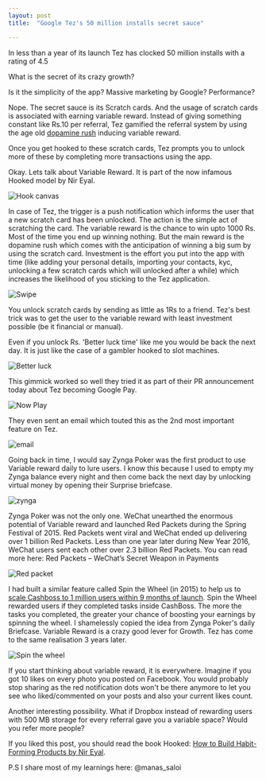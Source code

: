 ```yaml
---
layout: post
title:  "Google Tez's 50 million installs secret sauce"

---
```


In less than a year of its launch Tez has clocked 50 million installs with a rating of 4.5

What is the secret of its crazy growth?

Is it the simplicity of the app? Massive marketing by Google? Performance?

Nope. The secret sauce is its Scratch cards. And the usage of scratch cards is associated with earning variable reward. Instead of giving something constant like Rs.10 per referral, Tez gamified the referral system by using the age old [dopamine rush](http://www.consultantsmind.com/2014/12/22/happiness-chemicals/) inducing variable reward.

Once you get hooked to these scratch cards, Tez prompts you to unlock more of these by completing more transactions using the app.

Okay. Lets talk about Variable Reward. It is part of the now infamous Hooked model by Nir Eyal.

![Hook canvas](https://media-exp1.licdn.com/dms/image/C5112AQEBJsYRc4Qybg/article-inline_image-shrink_1500_2232/0?e=1590624000&v=beta&t=N2SDXh1VmSnxb2QM9oUKE1SMcpiZRYeZYG-CeawROvI)

In case of Tez, the trigger is a push notification which informs the user that a new scratch card has been unlocked. The action is the simple act of scratching the card. The variable reward is the chance to win upto 1000 Rs. Most of the time you end up winning nothing. But the main reward is the dopamine rush which comes with the anticipation of winning a big sum by using the scratch card. Investment is the effort you put into the app with time (like adding your personal details, importing your contacts, kyc, unlocking a few scratch cards which will unlocked after a while) which increases the likelihood of you sticking to the Tez application.

![Swipe](https://media-exp1.licdn.com/dms/image/C5112AQEsVQXoKRRZ7A/article-inline_image-shrink_1500_2232/0?e=1590624000&v=beta&t=xw0RjG95Mu_dT31aQL_PssSirkVJE-uJ3k3t9Cizp_M)


You unlock scratch cards by sending as little as 1Rs to a friend. Tez's best trick was to get the user to the variable reward with least investment possible (be it financial or manual).


Even if you unlock Rs. 'Better luck time' like me you would be back the next day. It is just like the case of a gambler hooked to slot machines.

![Better luck](https://media-exp1.licdn.com/dms/image/C5112AQGz88w0kUHnZw/article-inline_image-shrink_1500_2232/0?e=1590624000&v=beta&t=dO2uQ9CHL2VFunSDtYut6eDOjcxCT7xjHPQbpxvUJJU)

This gimmick worked so well they tried it as part of their PR announcement today about Tez becoming Google Pay.

![Now Play](https://media-exp1.licdn.com/dms/image/C5112AQFPIfWwxB0dwA/article-inline_image-shrink_1000_1488/0?e=1590624000&v=beta&t=NlcOggTQKzTjAiVEyAqyOWfbX3FpcArVdDGeLPOLJk0)

They even sent an email which touted this as the 2nd most important feature on Tez.

![email](https://media-exp1.licdn.com/dms/image/C5112AQFwDfWImbEkHg/article-inline_image-shrink_1000_1488/0?e=1590624000&v=beta&t=D_FQLliNaxw2Jdd5KJp1XzYzPHxSV2TdJ2xNdDGbeUI)

Going back in time, I would say Zynga Poker was the first product to use Variable reward daily to lure users. I know this because I used to empty my Zynga balance every night and then come back the next day by unlocking virtual money by opening their Surprise briefcase.

![zynga](https://media-exp1.licdn.com/dms/image/C5112AQF_nY2MyNGchg/article-inline_image-shrink_1500_2232/0?e=1590624000&v=beta&t=nEDn5xwV1HKzlmOgTq1-kCZd7ZxWAGtoestkPkWdrks)

Zynga Poker was not the only one. WeChat unearthed the enormous potential of Variable reward and launched Red Packets during the Spring Festival of 2015. Red Packets went viral and WeChat ended up delivering over 1 billion Red Packets. Less than one year later during New Year 2016, WeChat users sent each other over 2.3 billion Red Packets. You can read more here: Red Packets – WeChat’s Secret Weapon in Payments

![Red packet](https://media-exp1.licdn.com/dms/image/C5112AQElyM5WiRV60w/article-inline_image-shrink_1000_1488/0?e=1590624000&v=beta&t=jBhOgoXSHX9BGSrA8jrBAFUfs1wobclM_DQjz7bzzcQ)


I had built a similar feature called Spin the Wheel (in 2015) to help us to [scale Cashboss to 1 million users within 9 months of launch](https://www.linkedin.com/pulse/how-we-scaled-cashboss-500k-downloads-5-months-manas-j-saloi/). Spin the Wheel rewarded users if they completed tasks inside CashBoss. The more the tasks you completed, the greater your chance of boosting your earnings by spinning the wheel. I shamelessly copied the idea from Zynga Poker's daily Briefcase. Variable Reward is a crazy good lever for Growth. Tez has come to the same realisation 3 years later.

![Spin the wheel](https://media-exp1.licdn.com/dms/image/C5112AQFMNY2ngceCuA/article-inline_image-shrink_1500_2232/0?e=1590624000&v=beta&t=LT6dP4Tdx7z_ACD_USXpNZTeV7kGuZ_7LeIR-eCXSwA)


If you start thinking about variable reward, it is everywhere. Imagine if you got 10 likes on every photo you posted on Facebook. You would probably stop sharing as the red notification dots won't be there anymore to let you see who liked/commented on your posts and also your current likes count.

Another interesting possibility. What if Dropbox instead of rewarding users with 500 MB storage for every referral gave you a variable space? Would you refer more people?

If you liked this post, you should read the book Hooked: [How to Build Habit-Forming Products by Nir Eyal](https://www.goodreads.com/book/show/22668729-hooked).

P.S I share most of my learnings here: @manas_saloi
